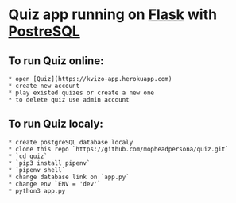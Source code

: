 # Quiz app running on [Flask](https://flask.palletsprojects.com/en/1.1.x/) with [PostreSQL](https://www.postgresql.org)

## To run Quiz online:
	* open [Quiz](https://kvizo-app.herokuapp.com)
	* create new account
	* play existed quizes or create a new one
	* to delete quiz use admin account

## To run Quiz localy:
	* create postgreSQL database localy
	* clone this repo `https://github.com/mopheadpersona/quiz.git`
	* `cd quiz`
	* `pip3 install pipenv`
	* `pipenv shell`
	* change database link on `app.py`
	* change env `ENV = 'dev'`
	* python3 app.py